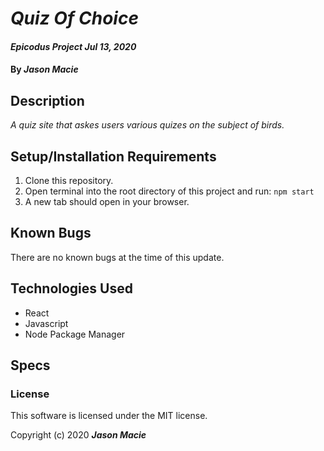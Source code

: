 # _Quiz Of Choice_

#### _Epicodus Project Jul 13, 2020_

#### By _**Jason Macie**_

## Description

_A quiz site that askes users various quizes on the subject of birds._

## Setup/Installation Requirements

1. Clone this repository.
2. Open terminal into the root directory of this project and run: `npm start`
3. A new tab should open in your browser.

## Known Bugs

There are no known bugs at the time of this update.

## Technologies Used

* React
* Javascript
* Node Package Manager

## Specs

### License

This software is licensed under the MIT license.

Copyright (c) 2020 **_Jason Macie_**